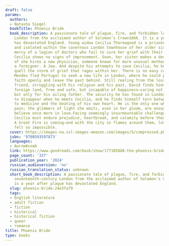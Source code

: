```yaml
---
draft: false
params:
  authors:
  - Natasha Siegel
  bookTitle: Phoenix Bride
  book_description: A passionate tale of plague, fire, and forbidden love in seventeenth-century
    London from the acclaimed author of Solomon's Crown1666. It is a year after plague
    has devastated England. Young widow Cecilia Thorowgood is a prisoner, trapped
    and isolated within the cavernous London townhouse of her older sister. At the
    mercy of a legion of doctors who fail to cure her grief with their impatient scalpels,
    Cecilia shows no signs of improvement. Soon, her sister makes a decision borne
    of she hires a new physician, someone known for more unusual methods. But he is
    a foreigner. A Jew. And despite his attempts to save Cecilia, he knows he cannot
    quell the storm of grief that rages within her. There is no easy cure for melancholy.David
    Mendes fled Portugal to seek a new life in London, where he could practice his
    faith openly and leave the past behind. Still reeling from the loss of his beloved
    friend, struggling with his religion and his past, David finds himself in this
    foreign land, free and safe, but incapable of happiness—caring not even for himself,
    but only for his ailing father. The security he has found in London threatens
    to disappear when he meets Cecilia, and he finds himself torn between his duty
    to medicine and the beating of his own heart. He is the only one who can see her
    pain; the glimmers of light she emits, even in her gloom, are enough to make him
    believe once more in love.Facing seemingly insurmountable challenges, David and
    Cecilia must endure prejudice, heartbreak, and calamity before they can be together.
    A Great Fire is coming—and with the city in flames around them, love has never
    felt so impossible.
  cover: https://images-na.ssl-images-amazon.com/images/S/compressed.photo.goodreads.com/books/1686763844i/177185888.jpg
  isbn: '9780593597873'
  languages:
  - Английский
  link: https://www.goodreads.com/book/show/177185888-the-phoenix-bride
  page_count: '337'
  publication_year: '2024'
  russian_audioversion: 'no'
  russian_translation_status: unknown
  short_book_description: A passionate tale of plague, fire, and forbidden love in
    seventeenth-century London from the acclaimed author of Solomon's Crown1666. It
    is a year after plague has devastated England.
  slug: phoenix-bride-24e3fa79
  tags:
  - English literature
  - adult fiction
  - fiction
  - historical
  - historical fiction
  - queer
  - romance
title: Phoenix Bride
type: books
---
```

